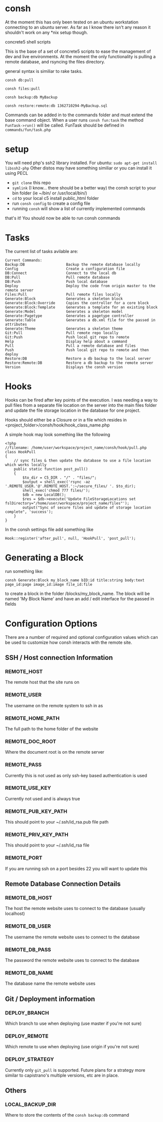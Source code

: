 consh
=====

At the moment this has only been tested on an ubuntu workstation connecting to an ubuntu server. As far as I know there isn't any reason it shouldn't work on any *nix setup though.

concrete5 shell scripts

This is the base of a set of concrete5 scripts to ease the management of dev and live environments. At the moment the only functionality is pulling a remote database, and rsyncing the files directory.

general syntax is similiar to rake tasks.

```consh db:pull```

```consh files:pull```

```consh backup:db MyBackup```

```consh restore:remote:db 1362710294-MyBackup.sql```

Commands can be added in to the commands folder and must extend the base command object. When a user runs ```consh fun:task```
the method ```FunTask->run()``` will be called. FunTask should be defined in ```commands/fun/task.php```

setup
=====

You will need php's ssh2 library installed. For ubuntu: ```sudo apt-get install libssh2-php``` Other distos may have something similiar or you can install it using PECL

* ```git clone``` this repo
* ```symlink``` (I know... there should be a better way) the consh script to your bin folder (ie ~/bin/ or /usr/local/bin/)
* ```cd``` to your local c5 install public_html folder
* run ```consh config``` to create a config file
* running ```consh``` will show a list of currently implemented commands

that's it! You should now be able to run consh commands

Tasks
=====

The current list of tasks avilable are:
```
Current Commands:
Backup:DB                   Backup the remote database locally
Config                      Create a configuration file
DB:Connect                  Connect to the local db
DB:Pull                     Pull remote database
DB:Push                     Push local database
Deploy                      Deploy the code from origin master to the remote server
Files:Pull                  Pull remote files locally
Generate:Block              Generates a skeleton block
Generate:Block:Override     Copies the controller for a core block
Generate:Block:Template     Generates a template for an existing block
Generate:Model              Generates a skeleton model
Generate:Pagetype           Generates a pagetype controller
Generate:Table              Generates a db.xml file for the passed in attributes
Generate:Theme              Generates a skeleton theme
Git:Pull                    Pull remote repo locally
Git:Push                    Push local git repo to remote
Help                        Display help about a command
Pull                        Pull a remote database and files
Push                        Push local git repo to remote and then deploy
Restore:DB                  Restore a db backup to the local server
Restore:Remote:DB           Restore a db backup to the remote server
Version                     Displays the consh version
```

Hooks
=====

Hooks can be fired after key points of the execution. I was needing a way to pull files from a separate file location on the server into the main files folder and update the file storage location in the database for one project.

Hooks should either be a Closure or in a file which resides in <project_folder>/consh/hook/hook_class_name.php

A simple hook may look something like the following

```
<?php
//filename: /home/user/workspace/project_name/consh/hook/pull.php
class HookPull
{
    // sync files & then update the database to use a file location which works locally
    public static function post_pull()
    {
        $to_dir = C5_DIR . "/" . "files/";
        $output = shell_exec('rsync -az '.REMOTE_USER.'@'.REMOTE_HOST.':~/secure_files/ '. $to_dir);
        shell_exec('chmod 777 files/');
        $db = new LocalDB();
        $res = $db->execute('Update FileStorageLocations set fslDirectory="/home/user/workspace/project_name/files"');
        output("Sync of secure files and update of storage location complete", 'success');
    }
}
```

In the consh settings file add something like


```
Hook::register('after_pull', null, 'HookPull', 'post_pull');
```

Generating a Block
==================

run something like:

```
consh Generate:Block my_block_name bID:id title:string body:text page_id:page image_id:image file_id:file
```

to create a block in the folder /blocks/my_block_name. The block will be named 'My Block Name' and have an add / edit interface for the passed in fields


Configuration Options
=====================

There are a number of required and optional configuration values which can be used to customize how consh interacts with the remote site.

## SSH / Host connection Information

### REMOTE_HOST

The remote host that the site runs on

### REMOTE_USER

The username on the remote system to ssh in as

### REMOTE_HOME_PATH

The full path to the home folder of the website

### REMOTE_DOC_ROOT

Where the document root is on the remote server

### REMOTE_PASS

Currently this is not used as only ssh-key based authentication is used

### REMOTE_USE_KEY

Currently not used and is always true

### REMOTE_PUB_KEY_PATH

This should point to your ~/.ssh/id_rsa.pub file path

### REMOTE_PRIV_KEY_PATH

This should point to your ~/.ssh/id_rsa file

### REMOTE_PORT

If you are running ssh on a port besides 22 you will want to update this

## Remote Database Connection Details

### REMOTE_DB_HOST

The host the remote website uses to connect to the database (usually localhost)

### REMOTE_DB_USER

The username the remote website uses to connect to the database

### REMOTE_DB_PASS

The password the remote website uses to connect to the database

### REMOTE_DB_NAME

The database name the remote website uses

## Git / Deployment information

### DEPLOY_BRANCH

Which branch to use when deploying (use master if you're not sure)

### DEPLOY_REMOTE

Which remote to use when deploying (use origin if you're not sure)

### DEPLOY_STRATEGY

Currently only ```git_pull``` is supported. Future plans for a strategy more similar to capistrano's multiple versions, etc are in place.

## Others

### LOCAL_BACKUP_DIR

Where to store the contents of the ```consh backup:db``` command
